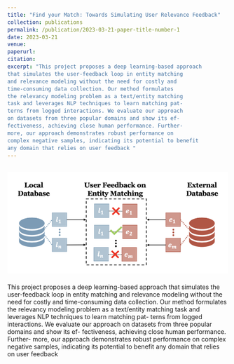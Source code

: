 ```yaml
---
title: "Find your Match: Towards Simulating User Relevance Feedback"
collection: publications
permalink: /publication/2023-03-21-paper-title-number-1
date: 2023-03-21
venue:
paperurl: 
citation: 
excerpt: "This project proposes a deep learning-based approach
that simulates the user-feedback loop in entity matching
and relevance modeling without the need for costly and
time-consuming data collection. Our method formulates
the relevancy modeling problem as a text/entity matching
task and leverages NLP techniques to learn matching pat-
terns from logged interactions. We evaluate our approach
on datasets from three popular domains and show its ef-
fectiveness, achieving close human performance. Further-
more, our approach demonstrates robust performance on
complex negative samples, indicating its potential to benefit
any domain that relies on user feedback "
---
```


![img.png](img.png)
---
This project proposes a deep learning-based approach
that simulates the user-feedback loop in entity matching
and relevance modeling without the need for costly and
time-consuming data collection. Our method formulates
the relevancy modeling problem as a text/entity matching
task and leverages NLP techniques to learn matching pat-
terns from logged interactions. We evaluate our approach
on datasets from three popular domains and show its ef-
fectiveness, achieving close human performance. Further-
more, our approach demonstrates robust performance on
complex negative samples, indicating its potential to benefit
any domain that relies on user feedback

